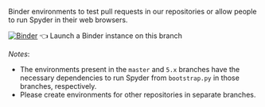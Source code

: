 Binder environments to test pull requests in our repositories or allow people to run Spyder in their web browsers.

[![Binder](https://mybinder.org/badge_logo.svg)](https://mybinder.org/v2/gh/spyder-ide/binder-environments/master?urlpath=git-pull%3Frepo%3Dhttps%253A%252F%252Fgithub.com%252Fspyder-ide%252Fspyder%26urlpath%3Ddesktop%252F%26branch%3Dmaster%26depth%3D500) :point_left: Launch a Binder instance on this branch

*Notes*:
* The environments present in the `master` and `5.x` branches have the necessary
  dependencies to run Spyder from `bootstrap.py` in those branches, respectively.
* Please create environments for other repositories in separate branches.
